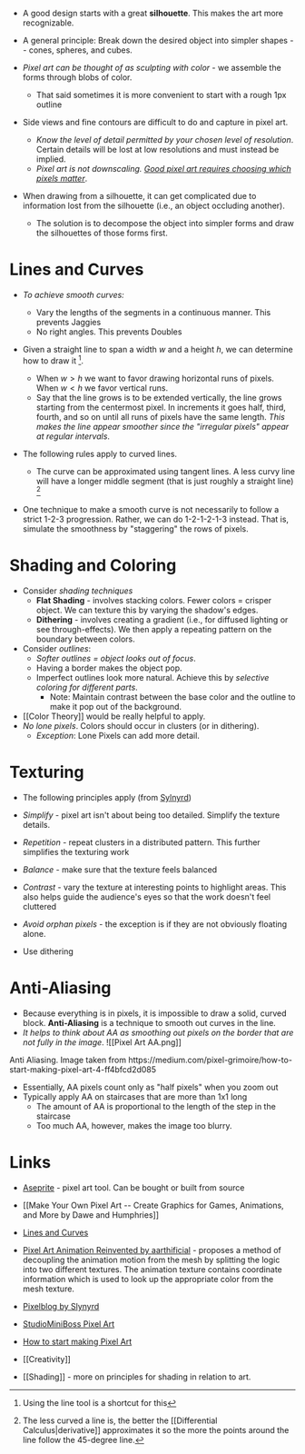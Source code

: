* A good design starts with a great **silhouette**. This makes the art more recognizable.
* A general principle: Break down the desired object into simpler shapes -- cones, spheres, and cubes.

* *Pixel art can be thought of as sculpting with color* - we assemble the forms through blobs of color.
	* That said sometimes it is more convenient to start with a rough 1px outline

* Side views and fine contours are difficult to do and capture in pixel art.
	* *Know the level of detail permitted by your chosen level of resolution*. Certain details will be lost at low resolutions and must instead be implied. 
	* *Pixel art is not downscaling. [Good pixel art requires choosing which pixels matter](https://www.youtube.com/watch?v=Z_AST32rrbU)*.

* When drawing from a silhouette, it can get complicated due to information lost from the silhouette (i.e., an object occluding another).
	* The solution is to decompose the object into simpler forms and draw the silhouettes of those forms first. 

# Lines and Curves 
* *To achieve smooth curves:* 
	* Vary the lengths of the segments in a continuous manner. This prevents Jaggies 
	* No right angles. This prevents Doubles 

* Given a straight line to span a width $w$ and a height $h$, we can determine how to draw it [^1].
	* When $w > h$ we want to favor drawing horizontal runs of pixels. When $w < h$ we favor vertical runs. 
	* Say that the line grows is to be extended vertically, the line grows starting from the centermost pixel. In increments it goes half, third, fourth, and so on until all runs of pixels have the same length.  *This makes the line appear smoother since the "irregular pixels" appear at regular intervals*. 

* The following rules apply to curved lines. 
	* The curve can be approximated using tangent lines. A less curvy line will have a longer middle segment (that is just roughly a straight line) [^2]


[^1]: Using the line tool is a shortcut for this 
[^2]: The less curved a line is, the better the [[Differential Calculus|derivative]] approximates it so the more the points around the line follow the 45-degree line. 

* One technique to make a smooth curve is not necessarily to follow a strict 1-2-3 progression. Rather, we can do 1-2-1-2-1-3  instead.  That is, simulate the smoothness by "staggering" the rows of pixels. 
# Shading and Coloring
* Consider *shading techniques*
	* **Flat Shading** - involves stacking colors. Fewer colors = crisper object. We can texture this by varying the shadow's edges.
	* **Dithering** - involves creating a gradient (i.e., for diffused lighting or see through-effects). We then apply a repeating pattern on the boundary between colors.
* Consider *outlines*: 
	* *Softer outlines = object looks out of focus*.
	* Having a border makes the object pop.
	* Imperfect outlines look more natural. Achieve this by *selective coloring for different parts*.
		* Note: Maintain contrast between the base color and the outline to make it pop out of the background.
* [[Color Theory]] would be really helpful to apply. 
* *No lone pixels*. Colors should occur in clusters (or in dithering).
	* *Exception*: Lone Pixels can add more detail. 

# Texturing 
* The following principles apply (from [Sylnyrd](https://www.slynyrd.com/blog/2018/2/15/pixelblog-2-texture)) 

* *Simplify* - pixel art isn't about being too detailed. Simplify the texture details. 
* *Repetition* - repeat clusters in a distributed pattern. This further simplifies the texturing work 
* *Balance* - make sure that the texture feels balanced 
* *Contrast* - vary the texture at interesting points to highlight areas. This also helps guide the audience's eyes so that the work doesn't feel cluttered
* *Avoid orphan pixels* - the exception is if they are not obviously floating alone. 

* Use dithering 

# Anti-Aliasing
* Because everything is in pixels, it is impossible to draw a solid, curved block. **Anti-Aliasing** is a technique to smooth out curves in the line.
* *It helps to think about AA as smoothing out pixels on the border that are not fully in the image*.
![[Pixel Art AA.png]]
<figcaption> Anti Aliasing. Image taken from https://medium.com/pixel-grimoire/how-to-start-making-pixel-art-4-ff4bfcd2d085  </figcaption>


* Essentially, AA pixels count only as "half pixels" when you zoom out
* Typically apply AA on staircases that are more than 1x1 long
	* The amount of AA is proportional to the length of the step in the staircase
	* Too much AA, however, makes the image too blurry.
# Links
* [Aseprite](https://github.com/aseprite/aseprite) - pixel art tool. Can be bought or built from source 

* [[Make Your Own Pixel Art -- Create Graphics for Games, Animations, and More by Dawe and Humphries]]
* [Lines and Curves](https://opengameart.org/content/chapter-2-lines-and-curves)
* [Pixel Art Animation Reinvented by aarthificial](https://www.youtube.com/watch?v=HsOKwUwL1bE&t=270s) - proposes a method of decoupling the animation motion from the mesh by splitting the logic into two different textures. The animation texture contains coordinate information which is used to look up the appropriate color from the mesh texture. 

* [Pixelblog by Slynyrd](https://www.slynyrd.com/pixelblog-catalogue) 
* [StudioMiniBoss Pixel Art](https://blog.studiominiboss.com/pixelart)
* [How to start making Pixel Art](https://medium.com/pixel-grimoire/how-to-start-making-pixel-art-4-ff4bfcd2d085)

* [[Creativity]]
* [[Shading]] - more on principles for shading in relation to art.
